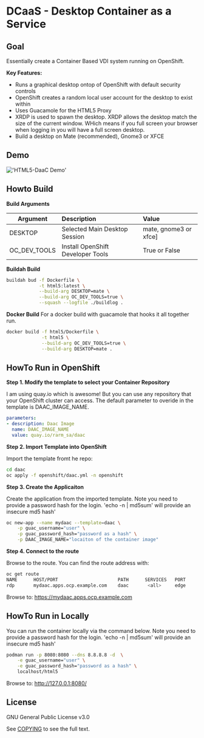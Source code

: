 # DCaaS - Desktop Container as a Service

## Goal

Essentially create a Container Based VDI system running on OpenShift.

**Key Features:**

* Runs a graphical desktop ontop of OpenShift with default security controls
* OpenShift creates a random local user account for the desktop to exist within
* Uses Guacamole for the HTML5 Proxy
* XRDP is used to spawn the desktop. XRDP allows the desktop match the size of the current window. WHich means if you full screen your browser when logging in you will have a full screen desktop.
* Build a desktop on Mate (recommended), Gnome3 or XFCE

## Demo

!['HTML5-DaaC Demo'](https://raw.githubusercontent.com/snowjet/DaaC/master/demo/HTML5-DaaC.gif)

## Howto Build

**Build Arguments**

| Argument | Description                   | Value                  |
|----------|:------------------------------|:-----------------------|
| DESKTOP  | Selected Main Desktop Session | mate, gnome3 or xfce]  |
| OC_DEV_TOOLS | Install OpenShift Developer Tools | True or False  |

**Buildah Build**
```bash
buildah bud -f Dockerfile \
            -t html5:latest \
            --build-arg DESKTOP=mate \
            --build-arg OC_DEV_TOOLS=true \
            --squash --logfile ./buildlog .
```

**Docker Build**
For a docker build with guacamole that hooks it all together run.

```bash
docker build -f html5/Dockerfile \
             -t html5 \
             --build-arg OC_DEV_TOOLS=true \
             --build-arg DESKTOP=mate .
```

## HowTo Run in OpenShift

**Step 1. Modify the template to select your Container Repository**

I am using quay.io which is awesome! But you can use any repository that your OpenShift cluster can access. The default parameter to overide in the template is DAAC_IMAGE_NAME.

```yaml
parameters:
- description: Daac Image
  name: DAAC_IMAGE_NAME
  value: quay.io/rarm_sa/daac
```

**Step 2. Import Template into OpenShift**

Import the template fromt he repo:

```bash
cd daac
oc apply -f openshift/daac.yml -n openshift
```

**Step 3. Create the Applicaiton**

Create the application from the imported template. Note you need to provide a password hash for the login. 'echo -n <password> | md5sum' will provide an insecure md5 hash'

```bash
oc new-app --name mydaac --template=daac \
    -p guac_username="user" \
    -p guac_password_hash="password as a hash" \
    -p DAAC_IMAGE_NAME="locaiton of the container image"
```

**Step 4. Connect to the route**

Browse to the route. You can find the route address with:

```bash
oc get route
NAME      HOST/PORT                      PATH      SERVICES   PORT      TERMINATION
rdp       mydaac.apps.ocp.example.com    daac       <all>     edge          None
```

Browse to: https://mydaac.apps.ocp.example.com

## HowTo Run in Locally

You can run the container locally via the command below. Note you need to provide a password hash for the login. 'echo -n <password> | md5sum' will provide an insecure md5 hash'

```bash
podman run -p 8080:8080 --dns 8.8.8.8 -d  \
    -e guac_username="user" \
    -e guac_password_hash="password as a hash" \
    localhost/html5
```

Browse to: http://127.0.0.1:8080/

## License

GNU General Public License v3.0

See [COPYING](COPYING) to see the full text.

